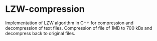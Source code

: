 # LZW-compression
Implementation of LZW algorithm in C++ for compression and decompression of text files.
Compression of file of 1MB to 700 kBs and decompress back to original files.
